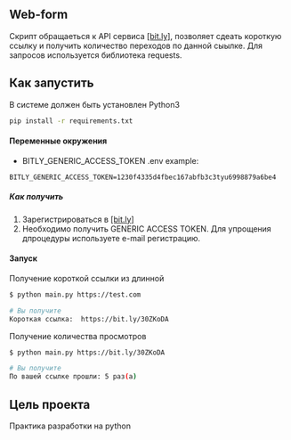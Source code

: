## Web-form
Скрипт обращаеться к API сервиса [[bit.ly]](https://app.bitly.com), позволяет сдеать короткую ссылку и получить количество переходов по данной сыылке.
Для запросов используется библиотека requests.

##  Как  запустить
В системе должен быть установлен Python3

```bash
pip install -r requirements.txt
``` 

#### Переменные окружения
- BITLY_GENERIC_ACCESS_TOKEN
.env example:
```
BITLY_GENERIC_ACCESS_TOKEN=1230f4335d4fbec167abfb3c3tyu6998879a6be4
```
##### Как получить

1. Зарегистрироваться в [[bit.ly]](https://app.bitly.com)
2. Необходимо получить GENERIC ACCESS TOKEN. Для упрощения дпроцедуры используете e-mail регистрацию.

#### Запуск
Получение короткой ссылки из длинной
``` bash
$ python main.py https://test.com

# Вы получите
Короткая ссылка:  https://bit.ly/30ZKoDA
```
Получение количества просмотров
``` bash
$ python main.py https://bit.ly/30ZKoDA

# Вы получите
По вашей ссылке прошли: 5 раз(а)
```
## Цель проекта 
Практика разработки на python